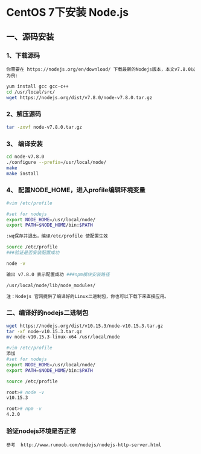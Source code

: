 # CentOS 7下安装 Node.js

## 一、源码安装

### 1、下载源码
    你需要在 https://nodejs.org/en/download/ 下载最新的Nodejs版本，本文v7.8.0以为例:
```bash
yum install gcc gcc-c++
cd /usr/local/src/
wget https://nodejs.org/dist/v7.8.0/node-v7.8.0.tar.gz
```

### 2、解压源码
```bash
tar -zxvf node-v7.8.0.tar.gz
```

### 3、 编译安装
```bash
cd node-v7.8.0
./configure --prefix=/usr/local/node/
make
make install
```

### 4、 配置NODE_HOME，进入profile编辑环境变量
```bash
#vim /etc/profile

#set for nodejs
export NODE_HOME=/usr/local/node/
export PATH=$NODE_HOME/bin:$PATH

:wq保存并退出，编译/etc/profile 使配置生效

source /etc/profile
###验证是否安装配置成功

node -v

输出 v7.8.0 表示配置成功 ###npm模块安装路径

/usr/local/node/lib/node_modules/

注：Nodejs 官网提供了编译好的Linux二进制包，你也可以下载下来直接应用。
```

### 二、编译好的nodejs二进制包
```bash
wget https://nodejs.org/dist/v10.15.3/node-v10.15.3.tar.gz
tar -xf node-v10.15.3.tar.gz
mv node-v10.15.3-linux-x64 /usr/local/node

#vim /etc/profile
添加
#set for nodejs
export NODE_HOME=/usr/local/node/
export PATH=$NODE_HOME/bin:$PATH

source /etc/profile

root># node -v
v10.15.3

root># npm -v
4.2.0
```

### 验证nodejs环境是否正常

    参考  http://www.runoob.com/nodejs/nodejs-http-server.html

